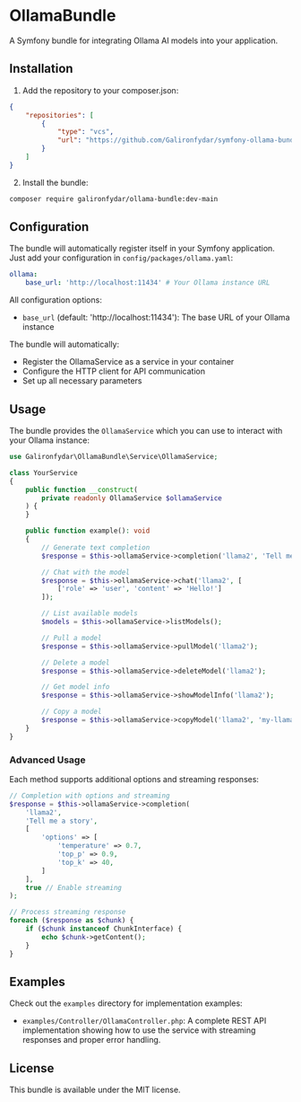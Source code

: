 # OllamaBundle

A Symfony bundle for integrating Ollama AI models into your application.

## Installation

1. Add the repository to your composer.json:
```json
{
    "repositories": [
        {
            "type": "vcs",
            "url": "https://github.com/Galironfydar/symfony-ollama-bundle.git"
        }
    ]
}
```

2. Install the bundle:
```bash
composer require galironfydar/ollama-bundle:dev-main
```

## Configuration

The bundle will automatically register itself in your Symfony application. Just add your configuration in `config/packages/ollama.yaml`:

```yaml
ollama:
    base_url: 'http://localhost:11434' # Your Ollama instance URL
```

All configuration options:
- `base_url` (default: 'http://localhost:11434'): The base URL of your Ollama instance

The bundle will automatically:
- Register the OllamaService as a service in your container
- Configure the HTTP client for API communication
- Set up all necessary parameters

## Usage

The bundle provides the `OllamaService` which you can use to interact with your Ollama instance:

```php
use Galironfydar\OllamaBundle\Service\OllamaService;

class YourService
{
    public function __construct(
        private readonly OllamaService $ollamaService
    ) {
    }

    public function example(): void
    {
        // Generate text completion
        $response = $this->ollamaService->completion('llama2', 'Tell me a story');

        // Chat with the model
        $response = $this->ollamaService->chat('llama2', [
            ['role' => 'user', 'content' => 'Hello!']
        ]);

        // List available models
        $models = $this->ollamaService->listModels();

        // Pull a model
        $response = $this->ollamaService->pullModel('llama2');

        // Delete a model
        $response = $this->ollamaService->deleteModel('llama2');

        // Get model info
        $response = $this->ollamaService->showModelInfo('llama2');

        // Copy a model
        $response = $this->ollamaService->copyModel('llama2', 'my-llama2');
    }
}
```

### Advanced Usage

Each method supports additional options and streaming responses:

```php
// Completion with options and streaming
$response = $this->ollamaService->completion(
    'llama2',
    'Tell me a story',
    [
        'options' => [
            'temperature' => 0.7,
            'top_p' => 0.9,
            'top_k' => 40,
        ]
    ],
    true // Enable streaming
);

// Process streaming response
foreach ($response as $chunk) {
    if ($chunk instanceof ChunkInterface) {
        echo $chunk->getContent();
    }
}
```

## Examples

Check out the `examples` directory for implementation examples:

- `examples/Controller/OllamaController.php`: A complete REST API implementation showing how to use the service with streaming responses and proper error handling.

## License

This bundle is available under the MIT license. 